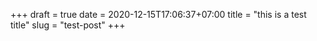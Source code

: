 +++ 
draft = true
date = 2020-12-15T17:06:37+07:00
title = "this is a test title"
slug = "test-post" 
+++
